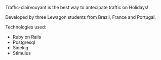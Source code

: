 Traffic-clairvouyant is the best way to antecipate traffic on Holidays!

Developed by three Lewagon students from Brazil, France and Portugal.

Technologies used:
  - Ruby on Rails
  - Postgresql
  - Sidekiq
  - Stimulus

